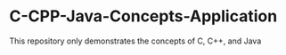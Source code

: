 # C-CPP-Java-Concepts-Application
This repository only demonstrates the concepts of C, C++, and Java
